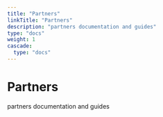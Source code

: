 ```yaml
---
title: "Partners"
linkTitle: "Partners"
description: "partners documentation and guides"
type: "docs"
weight: 1
cascade:
  type: "docs"
---
```


# Partners


partners documentation and guides




